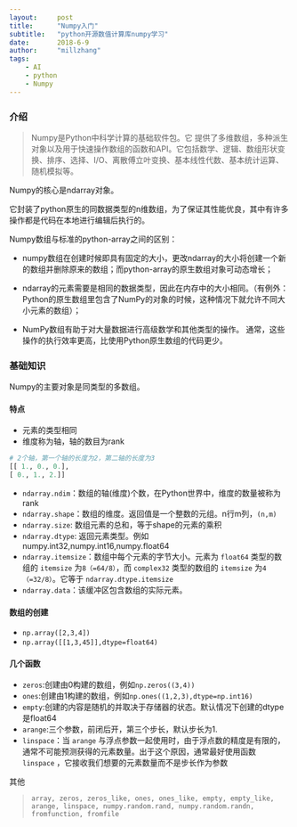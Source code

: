 ```yaml
---
layout:     post
title:      "Numpy入门"
subtitle:   "python开源数值计算库numpy学习"
date:       2018-6-9
author:     "millzhang"
tags:
    - AI
    - python
    - Numpy
---
```


### 介绍

> Numpy是Python中科学计算的基础软件包。它 提供了多维数组，多种派生对象以及用于快速操作数组的函数和API。它包括数学、逻辑、数组形状变换、排序、选择、I/O、离散傅立叶变换、基本线性代数、基本统计运算、随机模拟等。

Numpy的核心是ndarray对象。

它封装了python原生的同数据类型的n维数组，为了保证其性能优良，其中有许多操作都是代码在本地进行编辑后执行的。

Numpy数组与标准的python-array之间的区别：

* numpy数组在创建时候即具有固定的大小，更改ndarray的大小将创建一个新的数组并删除原来的数组；而python-array的原生数组对象可动态增长；

* ndarray的元素需要是相同的数据类型，因此在内存中的大小相同。（有例外：Python的原生数组里包含了NumPy的对象的时候，这种情况下就允许不同大小元素的数组）；

* NumPy数组有助于对大量数据进行高级数学和其他类型的操作。 通常，这些操作的执行效率更高，比使用Python原生数组的代码更少。


### 基础知识

Numpy的主要对象是同类型的多数组。

#### 特点

* 元素的类型相同
* 维度称为轴，轴的数目为rank

```python
# 2个轴，第一个轴的长度为2，第二轴的长度为3
[[ 1., 0., 0.],
[ 0., 1., 2.]]
```

* `ndarray.ndim`：数组的轴(维度)个数，在Python世界中，维度的数量被称为rank
* `ndarray.shape`：数组的维度。返回值是一个整数的元组。n行m列，`(n,m)`
* `ndarray.size`: 数组元素的总和，等于shape的元素的乘积
* `ndarray.dtype`: 返回元素类型。例如numpy.int32,numpy.int16,numpy.float64
* `ndarray.itemsize`：数组中每个元素的字节大小。元素为 `float64` 类型的数组的 `itemsize` 为`8（=64/8）`，而 `complex32` 类型的数组的 `itemsize` 为`4（=32/8）`。它等于 `ndarray.dtype.itemsize` 
* `ndarray.data`：该缓冲区包含数组的实际元素。

#### 数组的创建

* `np.array([2,3,4])`
* `np.array([[1,3,45]],dtype=float64)`

#### 几个函数

* `zeros`:创建由0构建的数组，例如`np.zeros((3,4))`
* `ones`:创建由1构建的数组，例如`np.ones((1,2,3),dtype=np.int16)`
* `empty`:创建的内容是随机的并取决于存储器的状态。默认情况下创建的dtype是float64
* `arange`:三个参数，前闭后开，第三个步长，默认步长为1.
* `linspace`：当 `arange` 与浮点参数一起使用时，由于浮点数的精度是有限的，通常不可能预测获得的元素数量。出于这个原因，通常最好使用函数 `linspace` ，它接收我们想要的元素数量而不是步长作为参数

其他
> `array, zeros, zeros_like, ones, ones_like, empty, empty_like, arange, linspace, numpy.random.rand, numpy.random.randn, fromfunction, fromfile`

